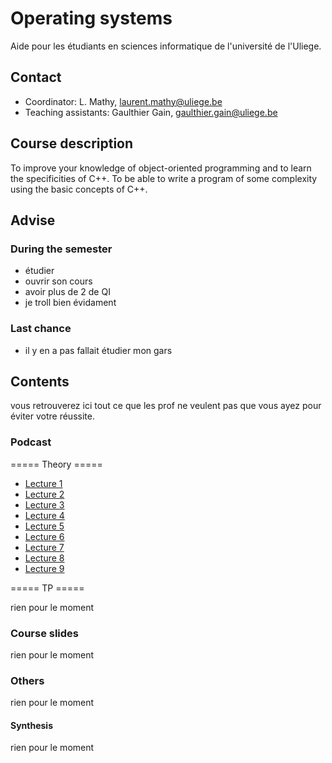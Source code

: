 # Operating systems
Aide pour les étudiants en sciences informatique de l'université de l'Uliege.

## Contact

* Coordinator: L. Mathy, laurent.mathy@uliege.be
* Teaching assistants: Gaulthier Gain, gaulthier.gain@uliege.be

## Course description
To improve your knowledge of object-oriented programming and to learn the specificities of C++. To be able to write a program of some complexity using the basic concepts of C++.

## Advise

### During the semester 

* étudier 
* ouvrir son cours
* avoir plus de 2 de QI
* je troll bien évidament

### Last chance

* il y en a pas fallait étudier mon gars

## Contents

vous retrouverez ici tout ce que les prof ne veulent pas que vous ayez pour éviter votre réussite.

### Podcast

===== Theory =====
* [Lecture 1](https://github.com/uliegeCSS/cloud_css/blob/main/B3/Q2/Object_oriented_programming_projects/Slides/lecture1.pdf)
* [Lecture 2](https://github.com/uliegeCSS/cloud_css/blob/main/B3/Q2/Object_oriented_programming_projects/Slides/lecture2.pdf)
* [Lecture 3](https://github.com/uliegeCSS/cloud_css/blob/main/B3/Q2/Object_oriented_programming_projects/Slides/lecture3.pdf)
* [Lecture 4](https://github.com/uliegeCSS/cloud_css/blob/main/B3/Q2/Object_oriented_programming_projects/Slides/lecture4.pdf)
* [Lecture 5](https://github.com/uliegeCSS/cloud_css/blob/main/B3/Q2/Object_oriented_programming_projects/Slides/lecture5.pdf)
* [Lecture 6](https://github.com/uliegeCSS/cloud_css/blob/main/B3/Q2/Object_oriented_programming_projects/Slides/lecture6.pdf)
* [Lecture 7](https://github.com/uliegeCSS/cloud_css/blob/main/B3/Q2/Object_oriented_programming_projects/Slides/lecture7.pdf)
* [Lecture 8](https://github.com/uliegeCSS/cloud_css/blob/main/B3/Q2/Object_oriented_programming_projects/Slides/lecture8.pdf)
* [Lecture 9](https://github.com/uliegeCSS/cloud_css/blob/main/B3/Q2/Object_oriented_programming_projects/Slides/lecture9.pdf)

===== TP =====

rien pour le moment 

### Course slides


rien pour le moment 

### Others


rien pour le moment 

#### Synthesis

rien pour le moment 